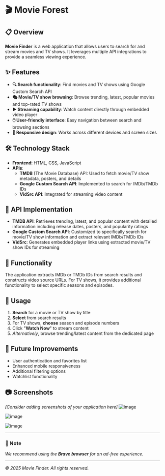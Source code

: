 # 🎬 Movie Forest

## 📋 Overview
**Movie Finder** is a web application that allows users to search for and stream movies and TV shows. It leverages multiple API integrations to provide a seamless viewing experience.

## ✨ Features
- **🔍 Search functionality**: Find movies and TV shows using Google Custom Search API
- **🎭 Movie/TV show browsing**: Browse trending, latest, popular movies and top-rated TV shows
- **▶️ Streaming capability**: Watch content directly through embedded video player
- **🖱️ User-friendly interface**: Easy navigation between search and browsing sections
- **📱 Responsive design**: Works across different devices and screen sizes

## 🛠️ Technology Stack
- **Frontend**: HTML, CSS, JavaScript
- **APIs**:
  - **TMDB** (The Movie Database) API: Used to fetch movie/TV show metadata, posters, and details
  - **Google Custom Search API**: Implemented to search for IMDb/TMDb IDs
  - **VidSrc API**: Integrated for streaming video content

## 🔌 API Implementation
- **TMDB API**: Retrieves trending, latest, and popular content with detailed information including release dates, posters, and popularity ratings
- **Google Custom Search API**: Customized to specifically search for movie/TV show information and extract relevant IMDb/TMDb IDs
- **VidSrc**: Generates embedded player links using extracted movie/TV show IDs for streaming



## 📝 Functionality
The application extracts IMDb or TMDb IDs from search results and constructs video source URLs. For TV shows, it provides additional functionality to select specific seasons and episodes.

## 🚀 Usage
1. **Search** for a movie or TV show by title
2. **Select** from search results
3. For TV shows, **choose** season and episode numbers
4. Click "**Watch Now**" to stream content
5. *Alternatively*, browse trending/latest content from the dedicated page

## 🔮 Future Improvements
- User authentication and favorites list
- Enhanced mobile responsiveness
- Additional filtering options
- Watchlist functionality

## 📷 Screenshots
*[Consider adding screenshots of your application here]*
![image](https://github.com/user-attachments/assets/5922eb99-b79e-4cde-8965-2e33b4f62525)

![image](https://github.com/user-attachments/assets/0cb3b630-efda-4526-985b-7a9ad88cfa6d)

![image](https://github.com/user-attachments/assets/ba48a1de-6bbe-4818-92c5-7a1bfcf438f7)


---

### 📌 Note
*We recommend using the **Brave browser** for an ad-free experience.*

---
*© 2025 Movie Finder. All rights reserved.*
